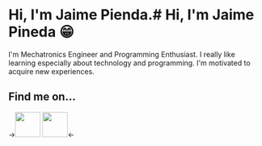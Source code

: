# Hi, I'm Jaime Pienda.# Hi, I'm Jaime Pineda 😁

I'm Mechatronics Engineer and Programming Enthusiast. I really like learning especially about technology and programming. I'm motivated to acquire new experiences.

## Find me on...

->[<img src="https://image.flaticon.com/icons/svg/174/174857.svg" width="50" height="50"/>](http://www.linkedin.com/in/jpin730)
[<img src="https://image.flaticon.com/icons/svg/733/733579.svg" width="50" height="50"/>](http://www.twitter.com/jpin730)<-
